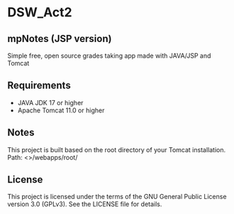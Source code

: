 # DSW_Act2

## mpNotes (JSP version)

Simple free, open source grades taking app made with JAVA/JSP and Tomcat

## Requirements

- JAVA JDK 17 or higher
- Apache Tomcat 11.0 or higher

## Notes

This project is built based on the root directory of your Tomcat installation.
Path: <<tomcat installation path>>/webapps/root/

## License

This project is licensed under the terms of the GNU General Public License version 3.0 (GPLv3).
See the LICENSE file for details.
